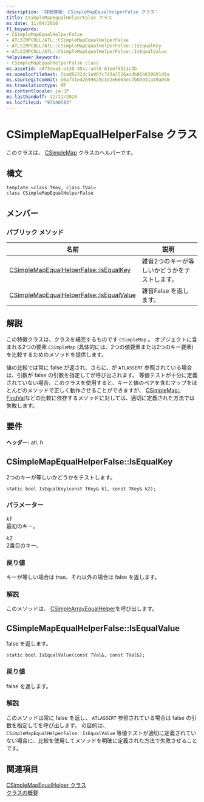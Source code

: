 ```yaml
---
description: '詳細情報: CSimpleMapEqualHelperFalse クラス'
title: CSimpleMapEqualHelperFalse クラス
ms.date: 11/04/2016
f1_keywords:
- CSimpleMapEqualHelperFalse
- ATLSIMPCOLL/ATL::CSimpleMapEqualHelperFalse
- ATLSIMPCOLL/ATL::CSimpleMapEqualHelperFalse::IsEqualKey
- ATLSIMPCOLL/ATL::CSimpleMapEqualHelperFalse::IsEqualValue
helpviewer_keywords:
- CSimpleMapEqualHelperFalse class
ms.assetid: a873eea3-e130-45cc-a476-61ee79511c3b
ms.openlocfilehash: 5bad8232dc1a96fc743a3526acdb86b839601d9a
ms.sourcegitcommit: d6af41e42699628c3e2e6063ec7b03931a49a098
ms.translationtype: MT
ms.contentlocale: ja-JP
ms.lasthandoff: 12/11/2020
ms.locfileid: "97140583"
---
```

# <a name="csimplemapequalhelperfalse-class"></a>CSimpleMapEqualHelperFalse クラス

このクラスは、 [CSimpleMap](../../atl/reference/csimplemap-class.md) クラスのヘルパーです。

## <a name="syntax"></a>構文

```
template <class TKey, class TVal>
class CSimpleMapEqualHelperFalse
```

## <a name="members"></a>メンバー

### <a name="public-methods"></a>パブリック メソッド

|名前|説明|
|----------|-----------------|
|[CSimpleMapEqualHelperFalse::IsEqualKey](#isequalkey)|雑音2つのキーが等しいかどうかをテストします。|
|[CSimpleMapEqualHelperFalse::IsEqualValue](#isequalvalue)|雑音False を返します。|

## <a name="remarks"></a>解説

この特徴クラスは、クラスを補完するものです `CSimpleMap` 。 オブジェクトに含まれる2つの要素 `CSimpleMap` (具体的には、2つの値要素または2つのキー要素) を比較するためのメソッドを提供します。

値の比較では常に false が返され、さらに、が `ATLASSERT` 参照されている場合は、引数が false の引数を指定してが呼び出されます。 等値テストが十分に定義されていない場合、このクラスを使用すると、キーと値のペアを含むマップをほとんどのメソッドで正しく動作させることができますが、 [CSimpleMap:: FindVal](../../atl/reference/csimplemap-class.md#findval)などの比較に依存するメソッドに対しては、適切に定義された方法では失敗します。

## <a name="requirements"></a>要件

**ヘッダー:** atl. h

## <a name="csimplemapequalhelperfalseisequalkey"></a><a name="isequalkey"></a> CSimpleMapEqualHelperFalse::IsEqualKey

2つのキーが等しいかどうかをテストします。

```
static bool IsEqualKey(const TKey& k1, const TKey& k2);
```

### <a name="parameters"></a>パラメーター

*k1*<br/>
最初のキー。

*k2*<br/>
2番目のキー。

### <a name="return-value"></a>戻り値

キーが等しい場合は true、それ以外の場合は false を返します。

### <a name="remarks"></a>解説

このメソッドは、 [CSimpleArrayEqualHelper](../../atl/reference/csimplearrayequalhelper-class.md)を呼び出します。

## <a name="csimplemapequalhelperfalseisequalvalue"></a><a name="isequalvalue"></a> CSimpleMapEqualHelperFalse::IsEqualValue

false を返します。

```
static bool IsEqualValue(const TVal&, const TVal&);
```

### <a name="return-value"></a>戻り値

false を返します。

### <a name="remarks"></a>解説

このメソッドは常に false を返し、 `ATLASSERT` 参照されている場合は false の引数を指定してを呼び出します。 の目的は、 `CSimpleMapEqualHelperFalse::IsEqualValue` 等値テストが適切に定義されていない場合に、比較を使用してメソッドを明確に定義された方法で失敗させることです。

## <a name="see-also"></a>関連項目

[CSimpleMapEqualHelper クラス](../../atl/reference/csimplemapequalhelper-class.md)<br/>
[クラスの概要](../../atl/atl-class-overview.md)
